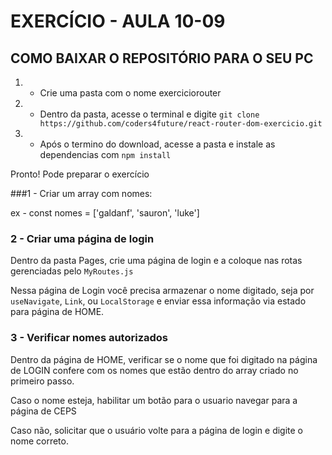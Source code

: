 # EXERCÍCIO - AULA 10-09

## COMO BAIXAR O REPOSITÓRIO PARA O SEU PC 
1. - Crie uma pasta com o nome exerciciorouter
2. - Dentro da pasta, acesse o terminal e digite ```git clone https://github.com/coders4future/react-router-dom-exercicio.git ```
3. - Após o termino do download, acesse a pasta e instale as dependencias com ```npm install```

Pronto! Pode preparar o exercício

###1 - Criar um array com nomes:

ex - const nomes = ['galdanf', 'sauron', 'luke']

### 2 - Criar uma página de login
Dentro da pasta Pages, crie uma página de login e a coloque nas rotas gerenciadas pelo ```MyRoutes.js```

Nessa página de Login você precisa armazenar o nome digitado, seja por ```useNavigate```, ```Link```, ou ```LocalStorage``` e enviar essa informação via estado para página de HOME.

### 3 - Verificar nomes autorizados

Dentro da página de HOME, verificar se o nome que foi digitado na página de LOGIN confere com os nomes que estão dentro do array criado no primeiro passo.

Caso o nome esteja, habilitar um botão para o usuario navegar para a página de CEPS

Caso não, solicitar que o usuário volte para a página de login e digite o nome correto.
